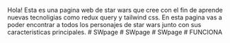 Hola! Esta es una pagina web de star wars que cree con el fin de aprende nuevas tecnoligias como redux query y tailwind css. 
En esta pagina vas a poder encontrar a todos los personajes  de star wars junto con sus caracteristicas principales.
#   S W p a g e  
 #   S W p a g e  
 #   S W p a g e  
 #   F U N C I O N A  
 